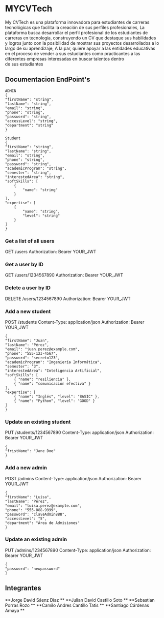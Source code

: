 # MYCVTech

My CVTech es una plataforma innovadora para estudiantes de carreras tecnológicas que facilita la creación de sus perfiles profesionales,
La plataforma busca desarrollar el perfil profesional de los estudiantes de carreras en tecnología, construyendo un CV que destaque sus habilidades y logros junto con la posibilidad de mostrar sus proyectos desarrollados a lo largo de su aprendizaje, A la par, quiere apoyar a las entidades educativas en el proceso de vender a sus estudiantes como practicantes a las diferentes empresas interesadas en buscar talentos dentro de sus estudiantes

## Documentacion EndPoint's

```
ADMIN
{
"firstName": "string",
"lastName": "string",
"email": "string",
"phone": "string",
"password": "string",
"accessLevel": "string",
"department": "string"
}
```

```
Student
{
"firstName": "string",
"lastName": "string",
"email": "string",
"phone": "string",
"password": "string",
"academicProgram": "string",
"semester": "string",
"interestedArea": "string",
"softSkills": [
    {
        "name": "string"
    }
],
"expertise": [
    {
        "name": "string",
        "level": "string"
    }
]
}
```

### Get a list of all users
GET /users
Authorization: Bearer YOUR_JWT

### Get a user by ID
GET /users/1234567890
Authorization: Bearer YOUR_JWT

### Delete a user by ID
DELETE /users/1234567890
Authorization: Bearer YOUR_JWT

### Add a new student
POST /students
Content-Type: application/json
Authorization: Bearer YOUR_JWT

```
{
"firstName": "Juan",
"lastName": "Pérez",
"email": "juan.perez@example.com",
"phone": "555-123-4567",
"password": "secreto123",
"academicProgram": "Ingeniería Informática",
"semester": "3",
"interestedArea": "Inteligencia Artificial",
"softSkills": [
    { "name": "resiliencia" },
    { "name": "comunicación efectiva" }
],
"expertise": [
    { "name": "Inglés", "level": "BASIC" },
    { "name": "Python", "level": "GOOD" }
]
}
```

### Update an existing student
PUT /students/1234567890
Content-Type: application/json
Authorization: Bearer YOUR_JWT

```
{
"fristName": "Jane Doe"
}
```

### Add a new admin
POST /admins
Content-Type: application/json
Authorization: Bearer YOUR_JWT

```
{
"firstName": "Luisa",
"lastName": "Pérez",
"email": "luisa.perez@example.com",
"phone": "555-888-9999",
"password": "claveAdmin888",
"accessLevel": "5",
"department": "Área de Admisiones"
}
```

### Update an existing admin
PUT /admins/1234567890
Content-Type: application/json
Authorization: Bearer YOUR_JWT

```
{
"password": "newpassword"
}
```

## Integrantes
**Jorge David Sáenz Diaz **
**Julian David Castillo Soto **
**Sebastian Porras Rozo **
**Camilo Andres Cantillo Tatis **
**Santiago Cárdenas Amaya **